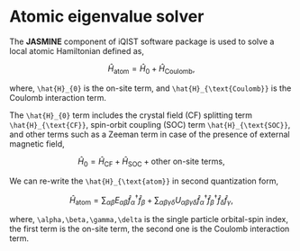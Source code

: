 # Atomic eigenvalue solver

The **JASMINE** component of iQIST software package is used to solve a local atomic Hamiltonian defined as,
```math
\begin{equation}
\hat{H}_{\text{atom}}=\hat{H}_{0}+\hat{H}_{\text{Coulomb}},
\end{equation}
```
where, ``\hat{H}_{0}`` is the on-site term, and ``\hat{H}_{\text{Coulomb}}`` is the Coulomb interaction term.

The ``\hat{H}_{0}`` term includes the crystal field (CF) splitting term ``\hat{H}_{\text{CF}}``, spin-orbit coupling (SOC) term ``\hat{H}_{\text{SOC}}``, and other terms such as a Zeeman term in case of the presence of external magnetic field,
```math
\begin{equation}
\hat{H}_{0}=\hat{H}_{\text{CF}}+\hat{H}_{\text{SOC}}+\text{other on-site terms},
\end{equation}
```

We can re-write the ``\hat{H}_{\text{atom}}`` in second quantization form,
```math
\begin{equation}
\hat{H}_{\text{atom}}=\sum_{\alpha\beta}E_{\alpha\beta}\hat{f}_{\alpha}^{\dagger}\hat{f}_{\beta}
                     +\sum_{\alpha\beta\gamma\delta}U_{\alpha\beta\gamma\delta}\hat{f}_{\alpha}^{\dagger}
                     \hat{f}_{\beta}^{\dagger}\hat{f}_{\delta}\hat{f}_{\gamma},
\end{equation}
```
where, ``\alpha,\beta,\gamma,\delta`` is the single particle orbital-spin index, the first term is the on-site term, the second one is the Coulomb interaction term.
